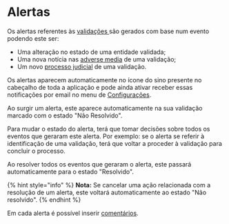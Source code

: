 # Alertas

Os alertas referentes às [validações ](./)são gerados com base num evento podendo este ser:

* Uma alteração no estado de uma entidade validada;
* Uma nova notícia nas [adverse media](./#pesquisa-de-adverse-media-e-processos-judiciais) de uma validação;
* Um novo [processo judicial](./#pesquisa-de-adverse-media-e-processos-judiciais) de uma validação.

Os alertas aparecem automaticamente no ícone do sino presente no cabeçalho de toda a aplicação e pode ainda ativar receber essas notificações por email no menu de [Configurações](../configuracoes/).

Ao surgir um alerta, este aparece automaticamente na sua validação marcado com o estado "Não Resolvido".

Para mudar o estado do alerta, terá que tomar decisões sobre todos os eventos que geraram este alerta. Por exemplo: se o alerta se referir à identificação de uma validação, terá que voltar a proceder à validação para concluir o processo.

Ao resolver todos os eventos que geraram o alerta, este passará automaticamente para o estado "Resolvido".&#x20;

{% hint style="info" %}
**Nota:** Se cancelar uma ação relacionada com a resolução de um alerta, este voltará automaticamente ao estado "Não resolvido".
{% endhint %}

Em cada alerta é possível inserir [comentários](comentarios.md).
